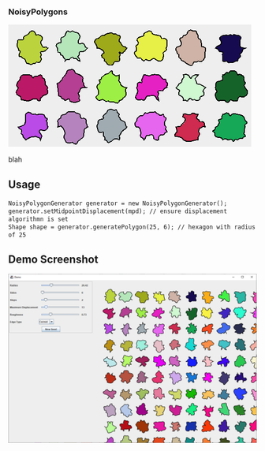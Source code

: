 ### NoisyPolygons ###
![](https://github.com/DM-UK/NoisyPolygons/blob/master/src/main/resources/screenshot1.png)


blah
## Usage ##
```
NoisyPolygonGenerator generator = new NoisyPolygonGenerator();
generator.setMidpointDisplacement(mpd); // ensure displacement algorithmn is set 
Shape shape = generator.generatePolygon(25, 6); // hexagon with radius of 25
```
## Demo Screenshot ##
![](https://github.com/DM-UK/NoisyPolygons/blob/master/src/main/resources/screenshot2.png)
